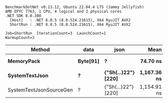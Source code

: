 ```

BenchmarkDotNet v0.13.12, Ubuntu 22.04.4 LTS (Jammy Jellyfish)
AMD EPYC 7763, 1 CPU, 4 logical and 2 physical cores
.NET SDK 8.0.300
  [Host]   : .NET 8.0.5 (8.0.524.21615), X64 RyuJIT AVX2
  ShortRun : .NET 8.0.5 (8.0.524.21615), X64 RyuJIT AVX2

Job=ShortRun  IterationCount=3  LaunchCount=1  
WarmupCount=3  

```
| Method                  | data     | json                | Mean        | Error     | StdDev   | Min         | Max         | Gen0   | Allocated |
|------------------------ |--------- |-------------------- |------------:|----------:|---------:|------------:|------------:|-------:|----------:|
| **MemoryPack**              | **Byte[91]** | **?**                   |    **74.70 ns** |  **3.770 ns** | **0.207 ns** |    **74.57 ns** |    **74.94 ns** | **0.0019** |     **168 B** |
| **SystemTextJson**          | **?**        | **{&quot;Sh(...)22&quot;} [220]** | **1,167.36 ns** | **58.284 ns** | **3.195 ns** | **1,164.55 ns** | **1,170.83 ns** | **0.0019** |     **168 B** |
| SystemTextJsonSourceGen | ?        | {&quot;Sh(...)22&quot;} [220] | 1,154.91 ns | 70.662 ns | 3.873 ns | 1,152.53 ns | 1,159.38 ns | 0.0019 |     168 B |
